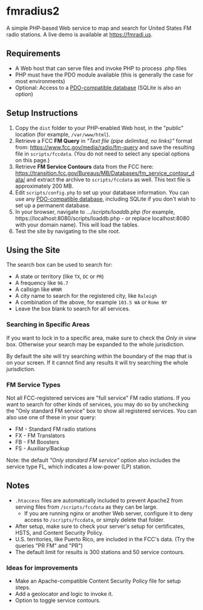 # fmradius2
A simple PHP-based Web service to map and search for United States FM radio stations.  A live demo is available at https://fmradi.us.

## Requirements
* A Web host that can serve files and invoke PHP to process .php files
* PHP must have the PDO module available (this is generally the case for most environments)
* Optional: Access to a [PDO-compatible database](https://www.php.net/manual/en/pdo.drivers.php) (SQLite is also an option)

## Setup Instructions
1. Copy the `dist` folder to your PHP-enabled Web host, in the "public" location (for example, `/var/www/html`).
2. Retrieve a FCC **FM Query** in *"Text file (pipe delimited, no links)"* format from: https://www.fcc.gov/media/radio/fm-query and save the resulting file in `scripts/fccdata`.  (You do not need to select any special options on this page.)
3. Retrieve **FM Service Contours** data from the FCC here: https://transition.fcc.gov/Bureaus/MB/Databases/fm_service_contour_data/ and extract the archive to `scripts/fccdata` as well.  This text file is approximately 200 MB.
4. Edit `scripts/config.php` to set up your database information.  You can use any [PDO-compatible database](https://www.php.net/manual/en/pdo.drivers.php), including SQLite if you don't wish to set up a permanent database.
5. In your browser, navigate to *.../scripts/loaddb.php* (for example, https://localhost:8080/scripts/loaddb.php - or replace localhost:8080 with your domain name).  This will load the tables.
6. Test the site by navigating to the site root.

## Using the Site
The search box can be used to search for:
* A state or territory (like `TX`, `DC` or `PR`)
* A frequency like `96.7`
* A callsign like `WRNR`
* A city name to search for the registered city, like `Raleigh`
* A combination of the above, for example `103.5 WA` or `Rome NY`
* Leave the box blank to search for all services.

### Searching in Specific Areas
If you want to lock in to a specific area, make sure to check the *Only in view* box.  Otherwise your search may be expanded to the whole jurisdiction.

By default the site will try searching within the boundary of the map that is on your screen.  If it cannot find any results it will try searching the whole jurisdiction.

### FM Service Types
Not all FCC-registered services are "full service" FM radio stations.  If you want to search for other kinds of services, you may do so by unchecking the "Only standard FM service" box to show all registered services.  You can also use one of these in your query:
* FM - Standard FM radio stations
* FX - FM Translators
* FB - FM Boosters
* FS - Auxiliary/Backup

Note: the default *"Only standard FM service"* option also includes the service type FL, which indicates a low-power (LP) station.

## Notes
* `.htaccess` files are automatically included to prevent Apache2 from serving files from `/scripts/fccdata` as they can be large.
  * If you are running nginx or another Web server, configure it to deny access to `/scripts/fccdata`, or simply delete that folder.
* After setup, make sure to check your server's setup for certificates, HSTS, and Content Security Policy.
* U.S. territories, like Puerto Rico, are included in the FCC's data.  (Try the queries "PR FM" and "PR")
* The default limit for results is 300 stations and 50 service contours.

### Ideas for improvements
* Make an Apache-compatible Content Security Policy file for setup steps.
* Add a geolocator and logic to invoke it.
* Option to toggle service contours.
